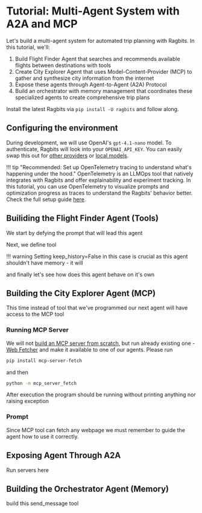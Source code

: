 # Tutorial: Multi-Agent System with A2A and MCP

Let's build a multi-agent system for automated trip planning with Ragbits. In this tutorial, we'll:

1. Build Flight Finder Agent that searches and recommends available flights between destinations with tools
1. Create City Explorer Agent that uses Model-Content-Provider (MCP) to gather and synthesize city information from the internet
1. Expose these agents through Agent-to-Agent (A2A) Protocol
1. Build an orchestrator with memory management that coordinates these specialized agents to create comprehensive trip plans

Install the latest Ragbits via `pip install -U ragbits` and follow along.

## Configuring the environment

During development, we will use OpenAI's `gpt-4.1-nano` model. To authenticate, Ragbits will look into your `OPENAI_API_KEY`. You can easily swap this out for [other providers](../how-to/llms/use_llms.md) or [local models](../how-to/llms/use_local_llms.md).

!!! tip "Recommended: Set up OpenTelemetry tracing to understand what's happening under the hood."
    OpenTelemetry is an LLMOps tool that natively integrates with Ragbits and offer explainability and experiment tracking. In this tutorial, you can use OpenTelemetry to visualize prompts and optimization progress as traces to understand the Ragbits' behavior better. Check the full setup guide [here](../how-to/audit/use_tracing.md/#using-opentelemetry-tracer).

## Builiding the Flight Finder Agent (Tools)

We start by defying the prompt that will lead this agent


Next, we define tool

!!! warning
    Setting keep_history=False in this case is crucial as this agent shouldn't have memory - it will 

and finally let's see how does this agent behave on it's own
 

## Building the City Explorer Agent (MCP)

This time instead of tool that we've programmed our next agent will have access to the MCP tool

### Running MCP Server

We will not [build an MCP server from scratch](https://github.com/modelcontextprotocol/python-sdk?tab=readme-ov-file#quickstart), but run already existing one - [Web Fetcher](https://github.com/modelcontextprotocol/servers/tree/main/src/fetch) and make it available to one of our agents. Please run

```bash
pip install mcp-server-fetch
```

and then

```bash
python -m mcp_server_fetch
```
After execution the program should be running without printing anything nor raising exception

### Prompt

Since MCP tool can fetch any webpage we must remember to guide the agent how to use it correctly.

## Exposing Agent Through A2A

Run servers here

## Building the Orchestrator Agent (Memory)

build this send_message tool
